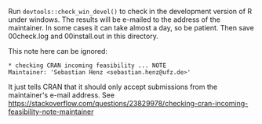 Run `devtools::check_win_devel()` to check in the development version of R under windows. The results will be e-mailed to the address of the maintainer. In some cases it can take almost a day, so be patient. Then save 00check.log and 00install.out in this directory.


This note here can be ignored:
```
* checking CRAN incoming feasibility ... NOTE
Maintainer: 'Sebastian Henz <sebastian.henz@ufz.de>'
```
It just tells CRAN that it should only accept submissions from the maintainer's e-mail address. See https://stackoverflow.com/questions/23829978/checking-cran-incoming-feasibility-note-maintainer
